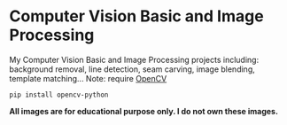 # Computer Vision Basic and Image Processing

My Computer Vision Basic and Image Processing projects including: background removal, line detection, seam carving, image blending, template matching...
Note: require <a href='https://opencv.org/'>OpenCV</a>
```
pip install opencv-python
```
<b>All images are for educational purpose only. I do not own these images.</b>
